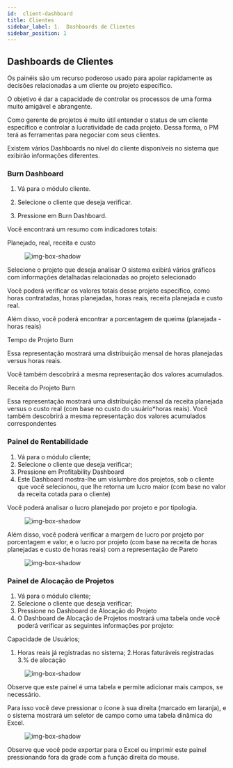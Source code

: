 ```yaml
---
id:  client-dashboard
title: Clientes
sidebar_label: 1.  Dashboards de Clientes 
sidebar_position: 1
---
```


##  Dashboards de Clientes

Os painéis são um recurso poderoso usado para apoiar rapidamente as decisões relacionadas a um cliente ou projeto específico.

O objetivo é dar a capacidade de controlar os processos de uma forma muito amigável e abrangente.

Como gerente de projetos é muito útil entender o status de um cliente específico e controlar a lucratividade de cada projeto. Dessa forma, o PM terá as ferramentas para negociar com seus clientes.

Existem vários Dashboards no nível do cliente disponíveis no sistema que exibirão informações diferentes.


### Burn Dashboard

1. Vá para o módulo cliente.

2. Selecione o cliente que deseja verificar.

3. Pressione em Burn Dashboard.

Você encontrará um resumo com indicadores totais:

Planejado, real, receita e custo


<figure>

![img-box-shadow](/img/university/dashboards/client-dashboard/university-client-dashboard-1.png)
<figcaption></figcaption>
</figure>

Selecione o projeto que deseja analisar
O sistema exibirá vários gráficos com informações detalhadas relacionadas ao projeto selecionado

Você poderá verificar os valores totais desse projeto específico, como horas contratadas, horas planejadas, horas reais, receita planejada e custo real.

Além disso, você poderá encontrar a porcentagem de queima (planejada - horas reais)

Tempo de Projeto  Burn

Essa representação mostrará uma distribuição mensal de horas planejadas versus horas reais.

Você também descobrirá a mesma representação dos valores acumulados.

Receita do Projeto Burn

Essa representação mostrará uma distribuição mensal da receita planejada versus o custo real (com base no custo do usuário*horas reais).
Você também descobrirá a mesma representação dos valores acumulados correspondentes
 
 ### Painel de Rentabilidade
 
1. Vá para o módulo cliente;
2. Selecione o cliente que deseja verificar;
3. Pressione em Profitability Dashboard 
4. Este Dashboard mostra-lhe um vislumbre dos projetos, sob o cliente que você selecionou, que lhe retorna um lucro maior (com base no valor da receita cotada para o cliente)

Você poderá analisar o lucro planejado por projeto e por tipologia.

<figure>

![img-box-shadow](/img/university/dashboards/client-dashboard/university-client-dashboard-2.png)
<figcaption></figcaption>
</figure>

Além disso, você poderá verificar a margem de lucro por projeto por porcentagem e valor, e o lucro por projeto (com base na receita de horas planejadas e custo de horas reais) com a representação de Pareto

<figure>

![img-box-shadow](/img/university/dashboards/client-dashboard/university-client-dashboard-3.png)
<figcaption></figcaption>
</figure>

 
### Painel de Alocação de Projetos

1. Vá para o módulo cliente;
2. Selecione o cliente que deseja verificar;
3. Pressione no Dashboard de Alocação do Projeto 
4. O Dashboard de Alocação de Projetos mostrará uma tabela onde você poderá verificar as seguintes informações por projeto:

Capacidade de Usuários;

1. Horas reais já registradas no sistema;
2.Horas faturáveis registradas
3.% de alocação

<figure>

![img-box-shadow](/img/university/dashboards/client-dashboard/university-client-dashboard-4.png)
<figcaption></figcaption>
</figure>

Observe que este painel é uma tabela e permite adicionar mais campos, se necessário.

Para isso você deve pressionar o ícone à sua direita (marcado em laranja), e o sistema mostrará um seletor de campo como uma tabela dinâmica do Excel.

<figure>

![img-box-shadow](/img/university/dashboards/client-dashboard/university-client-dashboard-5.png)
<figcaption></figcaption>
</figure>

Observe que você pode exportar para o Excel ou imprimir este painel pressionando fora da grade com a função direita do mouse.
